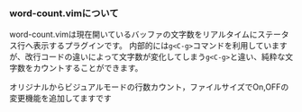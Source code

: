 ### word-count.vimについて

word-count.vimは現在開いているバッファの文字数をリアルタイムにステータス行へ表示するプラグインです。
内部的には`g<C-g>`コマンドを利用していますが、改行コードの違いによって文字数が変化してしまう`g<C-g>`と違い、純粋な文字数をカウントすることができます。

オリジナルからビジュアルモードの行数カウント，ファイルサイズでOn,OFFの変更機能を追加してますです
